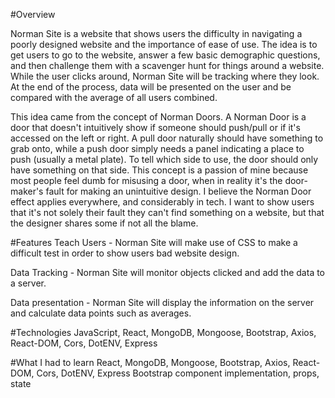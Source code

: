 #Overview

Norman Site is a website that shows users the difficulty in navigating a poorly designed website and the importance of ease of use. The idea is to get users to go to the website, answer a few basic demographic questions, and then challenge them with a scavenger hunt for things around a website. While the user clicks around, Norman Site will be tracking where they look. At the end of the process, data will be presented on the user and be compared with the average of all users combined.

This idea came from the concept of Norman Doors. A Norman Door is a door that doesn't intuitively show if someone should push/pull or if it's accessed on the left or right. A pull door naturally should have something to grab onto, while a push door simply needs a panel indicating a place to push (usually a metal plate). To tell which side to use, the door should only have something on that side. This concept is a passion of mine because most people feel dumb for misusing a door, when in reality it's the door-maker's fault for making an unintuitive design. I believe the Norman Door effect applies everywhere, and considerably in tech. I want to show users that it's not solely their fault they can't find something on a website, but that the designer shares some if not all the blame.

#Features
Teach Users - Norman Site will make use of CSS to make a difficult test in order to show users bad website design.

Data Tracking - Norman Site will monitor objects clicked and add the data to a server.

Data presentation - Norman Site will display the information on the server and calculate data points such as averages.

#Technologies
JavaScript, React, MongoDB, Mongoose, Bootstrap, Axios, React-DOM, Cors, DotENV, Express

#What I had to learn
React, MongoDB, Mongoose, Bootstrap, Axios, React-DOM, Cors, DotENV, Express
Bootstrap component implementation, props, state
